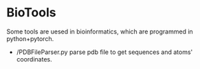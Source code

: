 # BioTools
Some tools are uesed in bioinformatics, which are programmed in python+pytorch.  
 - /PDBFileParser.py    parse pdb file to get sequences and atoms' coordinates.
